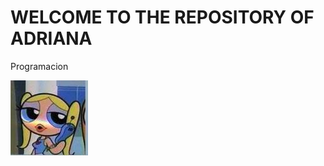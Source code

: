  # WELCOME TO THE REPOSITORY OF ADRIANA 

 Programacion 

![Imagen](/imagenes/8959bfcb-9083-486d-8575-3b15b3bf6dc1.jpeg)

